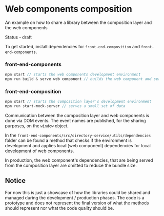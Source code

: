 # Web components composition
An example on how to share a library between the composition layer and the web components

Status - draft

To get started, install dependencies for `front-end-composition` and `front-end-components`.

### front-end-components
```ts
npm start // starts the web components development environment
npm run build & serve web component // builds the web component and serves it on a url localhost:5001

```

### front-end-composition
```ts
npm start // starts the composition layer's development environment
npm run start-mock-server // serves a small set of data
```
Communication between the composition layer and web components is done via DOM events. The event names are published, for the sharing purposes, on the `window` object.

In the `front-end-components/src/directory-service/utils/dependencies` folder can be found a method that checks if the environment is  development and applies local (web component) dependencies for local development of web components.


In production, the web component's dependencies, that are being served from the composition layer are omitted to reduce the bundle size.

## Notice
For now this is just a showcase of how the libraries could be shared and managed during the development / production phases. The code is a prototype and does not represent the final version of what the methods should represent nor what the code quality should be. 
